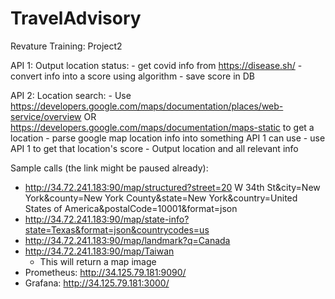 # TravelAdvisory
Revature Training: Project2

API 1:
  Output location status:
    - get covid info from https://disease.sh/
    - convert info into a score using algorithm
    - save score in DB
    
API 2:
  Location search:
    - Use https://developers.google.com/maps/documentation/places/web-service/overview  OR https://developers.google.com/maps/documentation/maps-static 
    to get a location
      - parse google map location info into something API 1 can use
    - use API 1 to get that location's score
    - Output location and all relevant info

Sample calls (the link might be paused already): 
- http://34.72.241.183:90/map/structured?street=20 W 34th St&city=New York&county=New York County&state=New York&country=United States of America&postalCode=10001&format=json
- http://34.72.241.183:90/map/state-info?state=Texas&format=json&countrycodes=us
- http://34.72.241.183:90/map/landmark?q=Canada
- http://34.72.241.183:90/map/Taiwan
  - This will return a map image
- Prometheus: http://34.125.79.181:9090/
- Grafana: http://34.125.79.181:3000/
